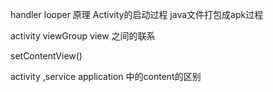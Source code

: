 handler looper 原理
Activity的启动过程
java文件打包成apk过程

activity viewGroup view 之间的联系

setContentView()

activity ,service application 中的content的区别

